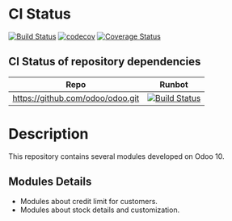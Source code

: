 CI Status
=========

[![Build Status](https://travis-ci.org/gquilarque/odoo-gquilarque.svg?branch=10.0)](https://travis-ci.org/gquilarque/odoo-gquilarque)
[![codecov](https://codecov.io/gh/gquilarque/odoo-gquilarque/branch/10.0/graph/badge.svg)](https://codecov.io/gh/gquilarque/odoo-gquilarque)
[![Coverage Status](https://coveralls.io/repos/github/gquilarque/odoo-gquilarque/badge.svg?branch=10.0)](https://coveralls.io/github/gquilarque/odoo-gquilarque?branch=10.0)

CI Status of repository dependencies
------------------------------------
| Repo | Runbot |
| --- | --- |
| https://github.com/odoo/odoo.git | [![Build Status](http://runbot.odoo.com/runbot/badge/flat/1/10.0.svg)](http://runbot.odoo.com/runbot) |

Description
===========

This repository contains several modules developed on Odoo 10.

Modules Details
---------------

 * Modules about credit limit for customers.
 * Modules about stock details and customization.